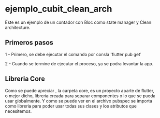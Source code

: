 # ejemplo_cubit_clean_arch

Este es un ejemplo de un contador con Bloc como state manager y Clean architecture.

## Primeros pasos

1 - Primero, se debe ejecutar el comando por consla 'flutter pub get'

2 - Cuando se termine de ejecutar el proceso, ya se podra levantar la app.

## Libreria Core

Como se puede apreciar , la carpeta core, es un proyecto aparte de flutter, o mejor dicho, libreria
creada para separar componentes o lo que se pueda usar globalmente.
Y como se puede ver en el archivo pubspec se importa como libreria para poder usar todas sus clases y los atributos que necesitemos.

